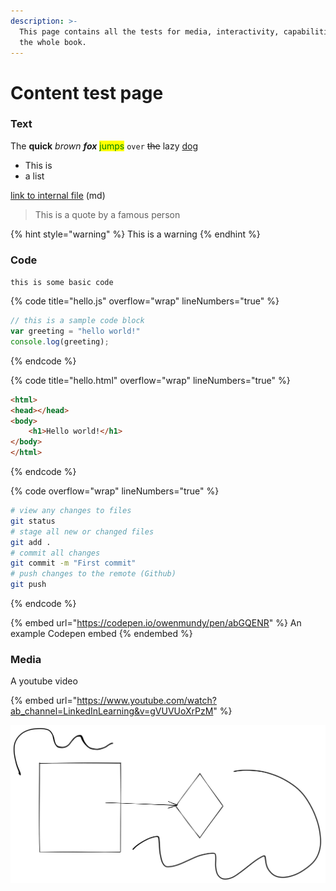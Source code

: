 ```yaml
---
description: >-
  This page contains all the tests for media, interactivity, capabilities for
  the whole book.
---
```


# Content test page

### Text

The **quick** _brown_ _**fox**_ <mark style="color:green;">jumps</mark> `over` ~~the~~ lazy [dog](https://en.wikipedia.org/wiki/The\_quick\_brown\_fox\_jumps\_over\_the\_lazy\_dog)

* This is
* a list

[link to internal file](https://app.gitbook.com/o/3T4iuHGBkQGKbPw1PfhX/s/CemanBjjGHPdV5RqO9Ur/) (md)&#x20;

> This is a quote by a famous person

{% hint style="warning" %}
This is a warning
{% endhint %}

### Code

`this is some basic code`&#x20;

{% code title="hello.js" overflow="wrap" lineNumbers="true" %}
```javascript
// this is a sample code block
var greeting = "hello world!"
console.log(greeting);
```
{% endcode %}

{% code title="hello.html" overflow="wrap" lineNumbers="true" %}
```html
<html>
<head></head>
<body>
    <h1>Hello world!</h1>
</body>
</html>
```
{% endcode %}

{% code overflow="wrap" lineNumbers="true" %}
```bash
# view any changes to files
git status
# stage all new or changed files  
git add .
# commit all changes
git commit -m "First commit"
# push changes to the remote (Github)
git push
```
{% endcode %}

{% embed url="https://codepen.io/owenmundy/pen/abGQENR" %}
An example Codepen embed
{% endembed %}

### Media

A youtube video

{% embed url="https://www.youtube.com/watch?ab_channel=LinkedInLearning&v=gVUVUoXrPzM" %}

<img src="../.gitbook/assets/file.drawing.svg" alt="" class="gitbook-drawing">
